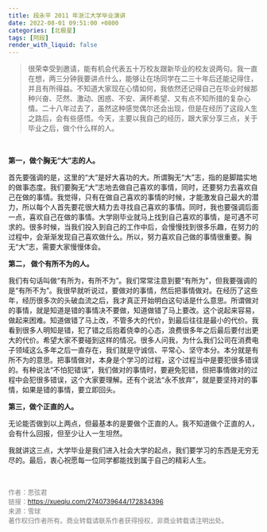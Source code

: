 ```yaml
---
title: 段永平 2011 年浙江大学毕业演讲
date: 2022-08-01 09:51:00 +0800
categories: [北极星]
tags: [阿段]
render_with_liquid: false
---
```


> 很荣幸受到邀请，能有机会代表五十万校友跟新毕业的校友说两句。我一直在想，两三分钟我要讲点什么，能够让在场同学在二三十年后还能记得住，并且有所得益。不知道大家现在心情如何，我依然还记得自己在毕业时候那种兴奋、茫然、激动、困惑、不安、满怀希望、又有点不知所措的复杂心情。二十八年过去了，虽然这种感觉偶尔还会出现，但是在经历了这段人生之路后，会有些感悟。今天，主要以我自己的经历，跟大家分享三点，关于毕业之后，做个什么样的人。

&nbsp;

**第一，做个胸无“大”志的人。**

首先要强调的是，这里的“大”是好大喜功的大。所谓胸无“大”志，指的是脚踏实地的做事态度。我们要胸无“大”志地去做自己喜欢的事情，同时，还要努力去喜欢自己在做的事情。我觉得，只有在做自己喜欢的事情的时候，才能激发自己最大的潜力，所以每个人首先要花很大精力去寻找自己喜欢的事情。同时，我也要强调后面一点，喜欢自己在做的事情。大学刚毕业就马上找到自己喜欢的事情，是可遇不可求的。很多时候，当我们投入到自己的工作中后，会慢慢找到很多乐趣，在努力的过程中，会渐渐发现自己喜欢做什么。所以，努力喜欢自己做的事情很重要。胸无“大”志，需要大家慢慢体会。

**第二， 做个有所不为的人。**

我们有句话叫做“有所为，有所不为”。我们常常注意到要“有所为”，但我要强调的是“有所不为”。我很早就听说过，要做对的事情，然后把事情做对。在经历了这些年，经历很多次的头破血流之后，我才真正开始明白这句话是什么意思。所谓做对的事情，就是知道是错的事情决不要做，知道做错了马上要改。这个说起来容易，做起来困难。知道做错了马上改，不管多大的代价，到最后往往是最小的代价。我看到很多人明知是错，犯了错之后抱着侥幸的心态，浪费很多年之后最后要付出更大的代价。希望大家不要碰到这样的情况。很多人问我，为什么我们公司在消费电子领域这么多年之后一直存在，我们就是守诚信、平常心、坚守本分。本分就是有所不为的意思。把事情做对，本身是个学习的过程，这个过程当中是要犯很多错误的。有种说法“不怕犯错误”，我们做对的事情时，要避免犯错，但把事情做对的过程中会犯很多错误，这个大家要理解。还有个说法“永不放弃”，就是要坚持对的事情，如果是错的事情，要立即回头。

**第三，做个正直的人。**

无论能否做到以上两点，但最基本的是要做个正直的人。我不知道做个正直的人，会有什么回报，但至少让人一生坦然。

我就讲这三点，大学毕业是我们进入社会大学的起点，我们要学习的东西是无穷无尽的。最后，衷心祝愿每一位同学都能找到属于自己的精彩人生。  

&nbsp;
&nbsp;
&nbsp;

<font color=gray size=2>作者：思弦君<font>  
<font color=gray size=2>链接：https://xueqiu.com/2740739644/172834396<font>  
<font color=gray size=2>来源：雪球<font>  
<font color=gray size=2>著作权归作者所有。商业转载请联系作者获得授权，非商业转载请注明出处。<font>  

 
